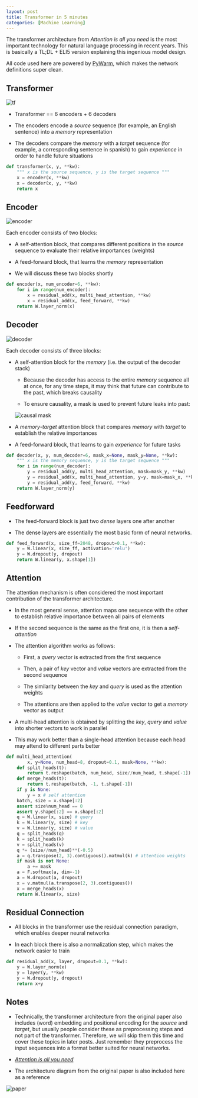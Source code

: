 ```yaml
---
layout: post
title: Transformer in 5 minutes
categories: [Machine Learning]
---
```


The transformer architecture from *Attention is all you need* is the most
important technology for natural language processing in recent years. 
This is basically a TL;DL + ELI5 version explaining this ingenious model design.

All code used here are powered by [PyWarm](https://github.com/blue-season/pywarm), which makes the network definitions super clean.

## Transformer

![tf](/images/2019-09-08/tf.png 'transformer architecture')

- Transformer == 6 encoders + 6 decoders

- The encoders encode a *source* sequence (for example, an English sentence) into a *memory* representation

- The decoders compare the *memory* with a *target* sequence (for example, a corresponding sentence in spanish)
  to gain *experience* in order to handle future situations

```python
def transformer(x, y, **kw):
    """ x is the source sequence, y is the target sequence """
    x = encoder(x, **kw)
    x = decoder(x, y, **kw)
    return x
```

## Encoder

![encoder](/images/2019-09-08/tf-encoder.png)

Each encoder consists of two blocks:

- A self-attention block, that compares different positions in the *source* sequence to 
  evaluate their relative importances (weights)

- A feed-forward block, that learns the *memory* representation

- We will discuss these two blocks shortly

```python
def encoder(x, num_encoder=6, **kw):
    for i in range(num_encoder):
        x = residual_add(x, multi_head_attention, **kw)
        x = residual_add(x, feed_forward, **kw)
    return W.layer_norm(x)
```

## Decoder

![decoder](/images/2019-09-08/tf-decoder.png)

Each decoder consists of three blocks:

- A self-attention block for the *memory* (i.e. the output of the decoder stack)

    - Because the decoder has access to the entire *memory* sequence all at once, 
      for any time steps, it may think that future can contribute to the past, which breaks causality

    - To ensure causality, a mask is used to prevent future leaks into past:

    ![causal mask](/images/2019-09-08/causal-mask.png)

- A *memory*-*target* attention block that compares *memory* with *target* to establish
  the relative importances

- A feed-forward block, that learns to gain *experience* for future tasks

```python
def decoder(x, y, num_decoder=6, mask_x=None, mask_y=None, **kw):
    """ x is the memory sequence, y is the target sequence """
    for i in range(num_decoder):
        y = residual_add(y, multi_head_attention, mask=mask_y, **kw)
        y = residual_add(x, multi_head_attention, y=y, mask=mask_x, **kw)
        y = residual_add(y, feed_forward, **kw)
    return W.layer_norm(y)
```

## Feedforward

- The feed-forward block is just two *dense* layers one after another

- The dense layers are essentially the most basic form of neural networks.

```python
def feed_forward(x, size_ff=2048, dropout=0.1, **kw):
    y = W.linear(x, size_ff, activation='relu')
    y = W.dropout(y, dropout)
    return W.linear(y, x.shape[1])
```

## Attention

The attention mechanism is often considered the most important contribution of the transformer architecture.

- In the most general sense, attention maps one sequence with the other to establish relative importance
between all pairs of elements

- If the second sequence is the same as the first one, it is then a *self-attention*

- The attention algorithm works as follows:

    - First, a *query* vector is extracted from the first sequence

    - Then, a pair of *key* vector and *value* vectors are extracted from the second sequence

    - The similarity between the *key* and *query* is used as the attention weights

    - The attentions are then applied to the *value* vector to get a *memory* vector as output

- A multi-head attention is obtained by splitting the *key*, *query* and *value* into shorter vectors 
  to work in parallel

- This may work better than a single-head attention because each head may attend to different parts better

```python
def multi_head_attention(
        x, y=None, num_head=8, dropout=0.1, mask=None, **kw):
    def split_heads(t):
        return t.reshape(batch, num_head, size//num_head, t.shape[-1])
    def merge_heads(t):
        return t.reshape(batch, -1, t.shape[-1])
    if y is None:
        y = x # self attention
    batch, size = x.shape[:2]
    assert size%num_head == 0
    assert y.shape[:2] == x.shape[:2]
    q = W.linear(x, size) # query
    k = W.linear(y, size) # key
    v = W.linear(y, size) # value
    q = split_heads(q)
    k = split_heads(k)
    v = split_heads(v)
    q *= (size//num_head)**(-0.5)
    a = q.transpose(2, 3).contiguous().matmul(k) # attention weights
    if mask is not None:
        a += mask
    a = F.softmax(a, dim=-1)
    a = W.dropout(a, dropout)
    x = v.matmul(a.transpose(2, 3).contiguous())
    x = merge_heads(x)
    return W.linear(x, size)
```

## Residual Connection

- All blocks in the transformer use the residual connection paradigm, which enables deeper neural networks

- In each block there is also a normalization step, which makes the network easier to train

```python
def residual_add(x, layer, dropout=0.1, **kw):
    y = W.layer_norm(x)
    y = layer(y, **kw)
    y = W.dropout(y, dropout)
    return x+y
```

## Notes

- Technically, the transformer architecture from the original paper also includes
  (word) embedding and positional encoding for the *source* and *target*, but usually
  people consider these as preprocessing steps and not part of the transformer.
  Therefore, we will skip them this time and cover these topics in later posts. Just remember
  they preprocess the input sequences into a format better suited for neural networks.

- [*Attention is all you need*](https://arxiv.org/abs/1706.03762)

- The architecture diagram from the original paper is also included here as a reference

![paper](/images/2019-09-08/tf-paper.png)
